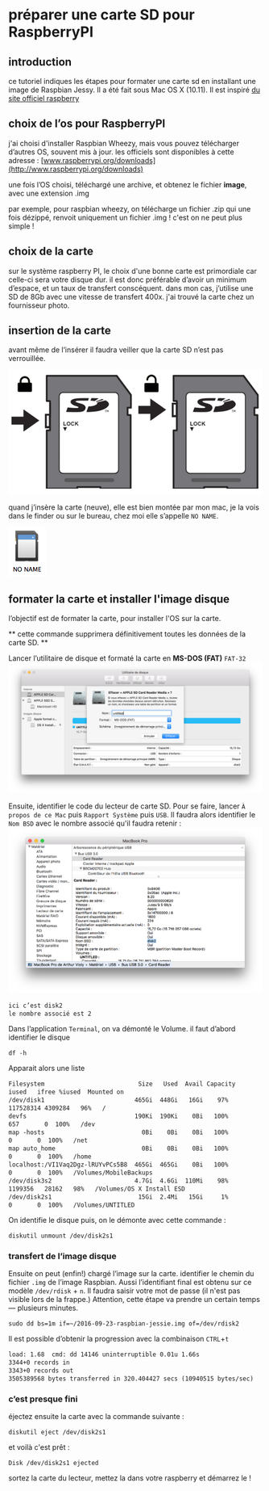 # préparer une carte SD pour RaspberryPI

## introduction

ce tutoriel indiques les étapes pour formater une carte sd en installant une image de Raspbian Jessy. Il a été fait sous Mac OS X (10.11).
Il est inspiré [du site officiel raspberry](https://www.raspberrypi.org/documentation/installation/installing-images/mac.md)

## choix de l’os pour RaspberryPI

j'ai choisi d'installer Raspbian Wheezy, mais vous pouvez télécharger d’autres OS, souvent mis à jour.
les officiels sont disponibles à cette adresse : 
[www.raspberrypi.org/downloads](http://www.raspberrypi.org/downloads)

une fois l’OS choisi, téléchargé une archive, et obtenez le fichier **image**, avec une extension .img 

par exemple, pour raspbian wheezy, on télécharge un fichier .zip qui une fois dézippé, renvoit uniquement un fichier .img ! c'est on ne peut plus simple !

## choix de la carte

sur le système raspberry PI, le choix d'une bonne carte est primordiale car celle-ci sera votre disque dur. il est donc préférable d’avoir un minimum d’espace, et un taux de transfert conscéquent. dans mon cas, j’utilise une SD de 8Gb avec une vitesse de transfert 400x. j'ai trouvé la carte chez un fournisseur photo.

## insertion de la carte 

avant même de l’insérer il faudra veiller que la carte SD n’est pas verrouillée.

![lock unlock SD](assets/sd_lock_unlock.png)
 
quand j’insère la carte (neuve), elle est bien montée par mon mac, je la vois dans le finder ou sur le bureau, chez moi elle s’appelle `NO NAME`. 

![NO NAME](assets/NO_NAME.png)

## formater la carte et installer l'image disque

l’objectif est de formater la carte, pour installer l'OS sur la carte. 

** cette commande supprimera définitivement toutes les données de la carte SD. **

Lancer l’utilitaire de disque et formaté la carte en **MS-DOS (FAT)** `FAT-32`
![image](assets/diskutils.png)

Ensuite, identifier le code du lecteur de carte SD. Pour se faire, lancer `À propos de ce Mac` puis `Rapport Système` puis `USB`. Il faudra alors identifier le `Nom BSD` avec le nombre associé qu'il faudra retenir : 
![image](assets/system-report.png)

	ici c’est disk2 
	le nombre associé est 2
	
Dans l’application `Terminal`, on va démonté le Volume.
il faut d’abord identifier le disque

	df -h

Apparait alors une liste

	Filesystem                          Size   Used  Avail Capacity   iused   ifree %iused  Mounted on
	/dev/disk1                         465Gi  448Gi   16Gi    97% 117528314 4309284   96%   /
	devfs                              190Ki  190Ki    0Bi   100%       657       0  100%   /dev
	map -hosts                           0Bi    0Bi    0Bi   100%         0       0  100%   /net
	map auto_home                        0Bi    0Bi    0Bi   100%         0       0  100%   /home
	localhost:/VI1Vaq2Dgz-lRUYvPCs5B8  465Gi  465Gi    0Bi   100%         0       0  100%   /Volumes/MobileBackups
	/dev/disk3s2                       4.7Gi  4.6Gi  110Mi    98%   1199356   28162   98%   /Volumes/OS X Install ESD
	/dev/disk2s1                        15Gi  2.4Mi   15Gi     1%         0       0  100%   /Volumes/UNTITLED	
	
On identifie le disque puis, on le démonte avec cette commande :

	diskutil unmount /dev/disk2s1	

### transfert de l’image disque

Ensuite on peut (enfin!) chargé l’image sur la carte. identifier le chemin du fichier `.img` de l’image Raspbian. Aussi l’identifiant final est obtenu sur ce modèle `/dev/rdisk` + `n`. Il faudra saisir votre mot de passe (il n'est pas visible lors de la frappe.) Attention, cette étape va prendre un certain temps — plusieurs minutes.
 
	sudo dd bs=1m if=~/2016-09-23-raspbian-jessie.img of=/dev/rdisk2

Il est possible d’obtenir la progression avec la combinaison `CTRL`+`t`

	load: 1.68  cmd: dd 14146 uninterruptible 0.01u 1.66s
	3344+0 records in
	3343+0 records out
	3505389568 bytes transferred in 320.404427 secs (10940515 bytes/sec)	
### c’est presque fini

éjectez ensuite la carte avec la commande suivante :

	diskutil eject /dev/disk2s1


et voilà c'est prêt :

	Disk /dev/disk2s1 ejected

sortez la carte du lecteur, mettez la dans votre raspberry et démarrez le !

